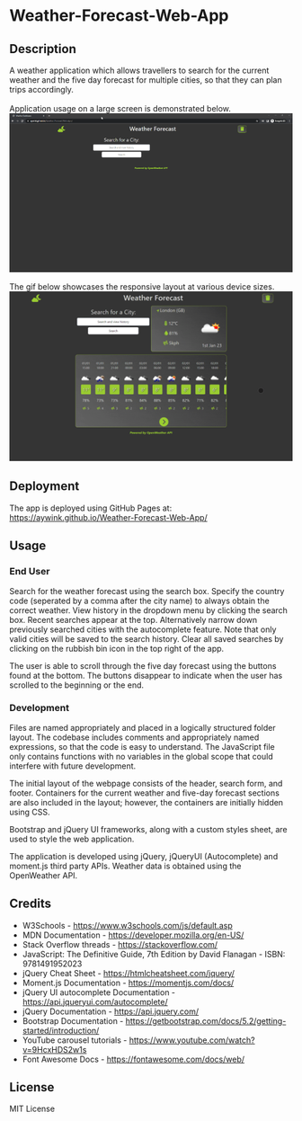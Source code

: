 # Weather-Forecast-Web-App

## Description
A weather application which allows travellers to search for the current weather and the five day forecast for multiple cities, so that they can plan trips accordingly.
<br><br>
Application usage on a large screen is demonstrated below. <br>
 ![App Demo](/assets/images/demo_gif.gif) <br>

The gif below showcases the responsive layout at various device sizes. <br>
 ![Responsive Demo](/assets/images/mobile_responsive_demo.gif) <br>

## Deployment
The app is deployed using GitHub Pages at: https://aywink.github.io/Weather-Forecast-Web-App/

## Usage
### End User
Search for the weather forecast using the search box. Specify the country code (seperated by a comma after the city name) to always obtain the correct weather. View history in the dropdown menu by clicking the search box. Recent searches appear at the top. Alternatively narrow down previously searched cities with the autocomplete feature. Note that only valid cities will be saved to the search history. Clear all saved searches by clicking on the rubbish bin icon in the top right of the app.

The user is able to scroll through the five day forecast using the buttons found at the bottom. The buttons disappear to indicate when the user has scrolled to the beginning or the end.

### Development
Files  are named appropriately and placed in a logically structured folder layout. The codebase includes comments and appropriately named expressions, so that the code is easy to understand. The JavaScript file only contains functions with no variables in the global scope that could interfere with future development.

The initial layout of the webpage consists of the header, search form, and footer. Containers for the current weather and five-day forecast sections are also included in the layout; however, the containers are initially hidden using CSS.

Bootstrap and jQuery UI frameworks, along with a custom styles sheet, are used to style the web application.

The application is developed using jQuery, jQueryUI (Autocomplete) and moment.js third party APIs. Weather data is obtained using the OpenWeather API.

## Credits
- W3Schools - https://www.w3schools.com/js/default.asp
- MDN Documentation - https://developer.mozilla.org/en-US/
- Stack Overflow threads - https://stackoverflow.com/
- JavaScript: The Definitive Guide, 7th Edition by David Flanagan - ISBN: 9781491952023
- jQuery Cheat Sheet - https://htmlcheatsheet.com/jquery/
- Moment.js Documentation - https://momentjs.com/docs/
- jQuery UI autocomplete Documentation - https://api.jqueryui.com/autocomplete/
- jQuery Documentation - https://api.jquery.com/
- Bootstrap Documentation - https://getbootstrap.com/docs/5.2/getting-started/introduction/
- YouTube carousel tutorials - https://www.youtube.com/watch?v=9HcxHDS2w1s
- Font Awesome Docs - https://fontawesome.com/docs/web/

## License
MIT License

